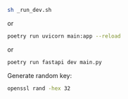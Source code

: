 ```bash
sh _run_dev.sh
```

or

```bash
poetry run uvicorn main:app --reload
```

or

```bash
poetry run fastapi dev main.py
```

Generate random key:

```bash
openssl rand -hex 32
```
